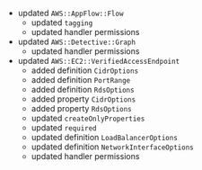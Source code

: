 - updated `AWS::AppFlow::Flow`
  - updated `tagging`
  - updated handler permissions
- updated `AWS::Detective::Graph`
  - updated handler permissions
- updated `AWS::EC2::VerifiedAccessEndpoint`
  - added definition `CidrOptions`
  - added definition `PortRange`
  - added definition `RdsOptions`
  - added property `CidrOptions`
  - added property `RdsOptions`
  - updated `createOnlyProperties`
  - updated `required`
  - updated definition `LoadBalancerOptions`
  - updated definition `NetworkInterfaceOptions`
  - updated handler permissions
